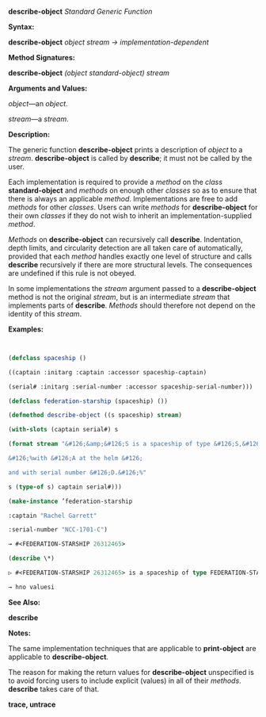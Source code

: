 **describe-object** *Standard Generic Function* 



**Syntax:** 



**describe-object** *object stream → implementation-dependent* 



**Method Signatures:** 



**describe-object** *(object standard-object) stream* 



**Arguments and Values:** 



*object*—an *object*. 



*stream*—a *stream*. 



**Description:** 



The generic function **describe-object** prints a description of *object* to a *stream*. **describe-object** is called by **describe**; it must not be called by the user. 



Each implementation is required to provide a *method* on the *class* **standard-object** and *methods* on enough other *classes* so as to ensure that there is always an applicable *method*. Implementations are free to add *methods* for other *classes*. Users can write *methods* for **describe-object** for their own *classes* if they do not wish to inherit an implementation-supplied *method*. 



*Methods* on **describe-object** can recursively call **describe**. Indentation, depth limits, and circularity detection are all taken care of automatically, provided that each *method* handles exactly one level of structure and calls **describe** recursively if there are more structural levels. The consequences are undefined if this rule is not obeyed. 







 



 



In some implementations the *stream* argument passed to a **describe-object** method is not the original *stream*, but is an intermediate *stream* that implements parts of **describe**. *Methods* should therefore not depend on the identity of this *stream*. 



**Examples:**
```lisp
 

(defclass spaceship () 

((captain :initarg :captain :accessor spaceship-captain) 

(serial# :initarg :serial-number :accessor spaceship-serial-number))) 

(defclass federation-starship (spaceship) ()) 

(defmethod describe-object ((s spaceship) stream) 

(with-slots (captain serial#) s 

(format stream "&#126;&amp;&#126;S is a spaceship of type &#126;S,&#126; 

&#126;%with &#126;A at the helm &#126; 

and with serial number &#126;D.&#126;%" 

s (type-of s) captain serial#))) 

(make-instance ’federation-starship 

:captain "Rachel Garrett" 

:serial-number "NCC-1701-C") 

→ #<FEDERATION-STARSHIP 26312465> 

(describe \*) 

▷ #<FEDERATION-STARSHIP 26312465> is a spaceship of type FEDERATION-STARSHIP, ▷ with Rachel Garrett at the helm and with serial number NCC-1701-C. 

→ hno valuesi 


```
**See Also:** 



**describe** 



**Notes:** 



The same implementation techniques that are applicable to **print-object** are applicable to **describe-object**. 



The reason for making the return values for **describe-object** unspecified is to avoid forcing users to include explicit (values) in all of their *methods*. **describe** takes care of that. 







 



 



**trace, untrace** 




